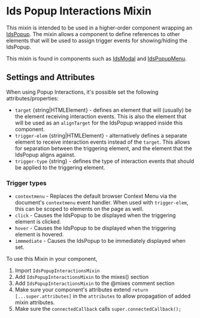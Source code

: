# Ids Popup Interactions Mixin

This mixin is intended to be used in a higher-order component wrapping an [IdsPopup](../../components/ids-popup/README.md). The mixin allows a component to define references to other elements that will be used to assign trigger events for showing/hiding the IdsPopup.

This mixin is found in components such as [IdsModal](../../components/ids-modal/README.md) and [IdsPopupMenu](../../components/ids-popup-menu/README.md).

## Settings and Attributes

When using Popup Interactions, it's possible set the following attributes/properties:

- `target` {string|HTMLElement} - defines an element that will (usually) be the element receiving interaction events.  This is also the element that will be used as an `alignTarget` for the IdsPopup wrapped inside this component.
- `trigger-elem` {string|HTMLElement} - alternatively defines a separate element to receive interaction events instead of the `target`.  This allows for separation between the triggering element, and the element that the IdsPopup aligns against.
- `trigger-type` {string} - defines the type of interaction events that should be applied to the triggering element.

### Trigger types

- `contextmenu` - Replaces the default browser Context Menu via the document's `contextmenu` event handler.  When used with `trigger-elem`, this can be scoped to elements on the page as well.
- `click` - Causes the IdsPopup to be displayed when the triggering element is clicked.
- `hover` - Causes the IdsPopup to be displayed when the triggering element is hovered.
- `immmediate` - Causes the IdsPopup to be immediately displayed when set.

To use this Mixin in your component,

1. Import `IdsPopupInteractionsMixin`
1. Add `IdsPopupInteractionsMixin` to the mixes() section
1. Add `IdsPopupInteractionsMixin` to the @mixes comment section
1. Make sure your component's attributes extend `return [...super.attributes]` in the `attributes` to allow propagation of added mixin attributes.
1. Make sure the `connectedCallback` calls `super.connectedCallback();`
